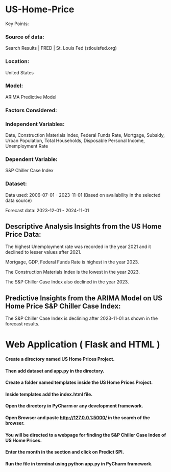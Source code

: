 # US-Home-Price


Key Points: 

 

 

### Source of data:
Search Results | FRED | St. Louis Fed (stlouisfed.org) 

### Location:
United States 

### Model:
ARIMA Predictive Model 

### Factors Considered: 

### Independent Variables:
Date, Construction Materials Index, Federal Funds Rate, Mortgage, Subsidy, Urban Population, Total Households, Disposable Personal Income, Unemployment Rate 

### Dependent Variable:
S&P Chiller Case Index 

### Dataset: 

Data used: 2006-07-01 - 2023-11-01 (Based on availability in the selected data source) 

Forecast data: 2023-12-01 - 2024-11-01 


 

## Descriptive Analysis Insights from the US Home Price Data: 

 The highest Unemployment rate was recorded in the year 2021 and it declined to lesser values after 2021. 

Mortgage, GDP, Federal Funds Rate is highest in the year 2023. 

The Construction Materials Index is the lowest in the year 2023. 

The S&P Chiller Case Index also declined in the year 2023.

 

## Predictive Insights from the ARIMA Model on US Home Price S&P Chiller Case Index: 

 The S&P Chiller Case Index is declining after 2023-11-01 as shown in the forecast results.


 # Web Application ( Flask and HTML )

#### Create a directory named US Home Prices Project.
#### Then add dataset and app.py in the directory.
#### Create a folder named templates inside the US Home Prices Project.
#### Inside templates add the index.html file.
#### Open the directory in PyCharm or any development framework.
#### Open Browser and paste http://127.0.0.1:5000/ in the search of the browser.
#### You will be directed to a webpage for finding the S&P Chiller Case Index of US Home Prices.
#### Enter the month in the section and click on Predict SPI.
#### Run the file in terminal using python app.py in PyCharm framework.
